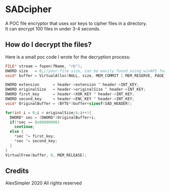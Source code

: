 # SADcipher
A POC file encryptor that uses xor keys to cipher files in a directory.<br>
It can encrypt 100 files in under 3-4 seconds.

## How do I decrypt the files?

Here is a small poc code I wrote for the decryption process:
```cpp
FILE* stream = fopen(fName, "rb");
DWORD size   = 0;//your file size, can be easily found using winAPI functions
void* buffer = VirtualAlloc(NULL, size, MEM_COMMIT | MEM_RESERVE, PAGE_READWRITE); 

DWORD extension      = header->extension ^ header->INT_KEY;
DWORD originalSize   = header->originalSize ^ header->INT_KEY;
DWORD first_key      = header->XOR_KEY ^ header->INT_KEY;
DWORD second_key     = header->ENC_KEY ^ header->INT_KEY;
void* OriginalBuffer = (BYTE*)buffer+sizeof(SAD_HEADER);

for(int i = 0;i < originalSize/4;i++){
  DWORD* sec = (DWORD*)OriginalBuffer+i;
  if(*sec == 0x00000000)
    continue;
  else {
    *sec ^= first_key;
    *sec ^= second_key;
  }
}
VirtualFree(buffer, 0, MEM_RELEASE);
```
## Credits
AlexSimpler 2020
All rights reserved
